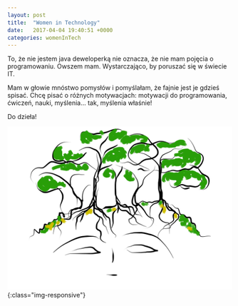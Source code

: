 ```yaml
---
layout: post
title:  "Women in Technology"
date:   2017-04-04 19:40:51 +0000
categories: womenInTech
---
```

To, że nie jestem java deweloperką nie oznacza, że nie mam pojęcia o programowaniu.
Owszem mam. Wystarczająco, by poruszać się w świecie IT.

Mam w głowie mnóstwo pomysłów i pomyślałam, że fajnie jest je gdzieś spisać.
Chcę pisać o różnych motywacjach: motywacji do programowania, ćwiczeń, nauki, myślenia... tak, myślenia właśnie!

Do dzieła!

![sunSet](/assets/motivation/tree.png){:class="img-responsive"}
